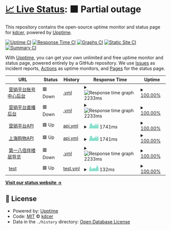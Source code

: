 # [📈 Live Status](https://kdcer.github.io/upptime): <!--live status--> **🟧 Partial outage**

This repository contains the open-source uptime monitor and status page for [kdcer](https://kdcer.github.io/upptime), powered by [Upptime](https://github.com/upptime/upptime).

[![Uptime CI](https://github.com/koj-co/upptime/workflows/Uptime%20CI/badge.svg)](https://github.com/koj-co/upptime/actions?query=workflow%3A%22Uptime+CI%22)
[![Response Time CI](https://github.com/koj-co/upptime/workflows/Response%20Time%20CI/badge.svg)](https://github.com/koj-co/upptime/actions?query=workflow%3A%22Response+Time+CI%22)
[![Graphs CI](https://github.com/koj-co/upptime/workflows/Graphs%20CI/badge.svg)](https://github.com/koj-co/upptime/actions?query=workflow%3A%22Graphs+CI%22)
[![Static Site CI](https://github.com/koj-co/upptime/workflows/Static%20Site%20CI/badge.svg)](https://github.com/koj-co/upptime/actions?query=workflow%3A%22Static+Site+CI%22)
[![Summary CI](https://github.com/koj-co/upptime/workflows/Summary%20CI/badge.svg)](https://github.com/koj-co/upptime/actions?query=workflow%3A%22Summary+CI%22)

With [Upptime](https://upptime.js.org), you can get your own unlimited and free uptime monitor and status page, powered entirely by a GitHub repository. We use [Issues](https://github.com/kdcer/upptime/issues) as incident reports, [Actions](https://github.com/kdcer/upptime/actions) as uptime monitors, and [Pages](https://kdcer.github.io/upptime) for the status page.

<!--start: status pages-->
<!-- This summary is generated by Upptime (https://github.com/upptime/upptime) -->
<!-- Do not edit this manually, your changes will be overwritten -->
<!-- prettier-ignore -->
| URL | Status | History | Response Time | Uptime |
| --- | ------ | ------- | ------------- | ------ |
| <img alt="" src="https://favicons.githubusercontent.com/account.dgshare.com" height="13"> [营销平台账号中心后台](https://account.dgshare.com) | 🟥 Down | [.yml](https://github.com/kdcer/upptime/commits/HEAD/history/.yml) | <details><summary><img alt="Response time graph" src="./graphs//response-time-week.png" height="20"> 2233ms</summary><br><a href="https://kdcer.github.io/upptime/history/"><img alt="Response time 2116" src="https://img.shields.io/endpoint?url=https%3A%2F%2Fraw.githubusercontent.com%2Fkdcer%2Fupptime%2FHEAD%2Fapi%2F%2Fresponse-time.json"></a><br><a href="https://kdcer.github.io/upptime/history/"><img alt="24-hour response time 2278" src="https://img.shields.io/endpoint?url=https%3A%2F%2Fraw.githubusercontent.com%2Fkdcer%2Fupptime%2FHEAD%2Fapi%2F%2Fresponse-time-day.json"></a><br><a href="https://kdcer.github.io/upptime/history/"><img alt="7-day response time 2233" src="https://img.shields.io/endpoint?url=https%3A%2F%2Fraw.githubusercontent.com%2Fkdcer%2Fupptime%2FHEAD%2Fapi%2F%2Fresponse-time-week.json"></a><br><a href="https://kdcer.github.io/upptime/history/"><img alt="30-day response time 2138" src="https://img.shields.io/endpoint?url=https%3A%2F%2Fraw.githubusercontent.com%2Fkdcer%2Fupptime%2FHEAD%2Fapi%2F%2Fresponse-time-month.json"></a><br><a href="https://kdcer.github.io/upptime/history/"><img alt="1-year response time 2116" src="https://img.shields.io/endpoint?url=https%3A%2F%2Fraw.githubusercontent.com%2Fkdcer%2Fupptime%2FHEAD%2Fapi%2F%2Fresponse-time-year.json"></a></details> | <details><summary><a href="https://kdcer.github.io/upptime/history/">100.00%</a></summary><a href="https://kdcer.github.io/upptime/history/"><img alt="All-time uptime 99.74%" src="https://img.shields.io/endpoint?url=https%3A%2F%2Fraw.githubusercontent.com%2Fkdcer%2Fupptime%2FHEAD%2Fapi%2F%2Fuptime.json"></a><br><a href="https://kdcer.github.io/upptime/history/"><img alt="24-hour uptime 100.00%" src="https://img.shields.io/endpoint?url=https%3A%2F%2Fraw.githubusercontent.com%2Fkdcer%2Fupptime%2FHEAD%2Fapi%2F%2Fuptime-day.json"></a><br><a href="https://kdcer.github.io/upptime/history/"><img alt="7-day uptime 100.00%" src="https://img.shields.io/endpoint?url=https%3A%2F%2Fraw.githubusercontent.com%2Fkdcer%2Fupptime%2FHEAD%2Fapi%2F%2Fuptime-week.json"></a><br><a href="https://kdcer.github.io/upptime/history/"><img alt="30-day uptime 99.59%" src="https://img.shields.io/endpoint?url=https%3A%2F%2Fraw.githubusercontent.com%2Fkdcer%2Fupptime%2FHEAD%2Fapi%2F%2Fuptime-month.json"></a><br><a href="https://kdcer.github.io/upptime/history/"><img alt="1-year uptime 99.74%" src="https://img.shields.io/endpoint?url=https%3A%2F%2Fraw.githubusercontent.com%2Fkdcer%2Fupptime%2FHEAD%2Fapi%2F%2Fuptime-year.json"></a></details>
| <img alt="" src="https://favicons.githubusercontent.com/live.console.dgshare.com" height="13"> [营销平台直播后台](https://live.console.dgshare.com) | 🟥 Down | [.yml](https://github.com/kdcer/upptime/commits/HEAD/history/.yml) | <details><summary><img alt="Response time graph" src="./graphs//response-time-week.png" height="20"> 2233ms</summary><br><a href="https://kdcer.github.io/upptime/history/"><img alt="Response time 2116" src="https://img.shields.io/endpoint?url=https%3A%2F%2Fraw.githubusercontent.com%2Fkdcer%2Fupptime%2FHEAD%2Fapi%2F%2Fresponse-time.json"></a><br><a href="https://kdcer.github.io/upptime/history/"><img alt="24-hour response time 2278" src="https://img.shields.io/endpoint?url=https%3A%2F%2Fraw.githubusercontent.com%2Fkdcer%2Fupptime%2FHEAD%2Fapi%2F%2Fresponse-time-day.json"></a><br><a href="https://kdcer.github.io/upptime/history/"><img alt="7-day response time 2233" src="https://img.shields.io/endpoint?url=https%3A%2F%2Fraw.githubusercontent.com%2Fkdcer%2Fupptime%2FHEAD%2Fapi%2F%2Fresponse-time-week.json"></a><br><a href="https://kdcer.github.io/upptime/history/"><img alt="30-day response time 2138" src="https://img.shields.io/endpoint?url=https%3A%2F%2Fraw.githubusercontent.com%2Fkdcer%2Fupptime%2FHEAD%2Fapi%2F%2Fresponse-time-month.json"></a><br><a href="https://kdcer.github.io/upptime/history/"><img alt="1-year response time 2116" src="https://img.shields.io/endpoint?url=https%3A%2F%2Fraw.githubusercontent.com%2Fkdcer%2Fupptime%2FHEAD%2Fapi%2F%2Fresponse-time-year.json"></a></details> | <details><summary><a href="https://kdcer.github.io/upptime/history/">100.00%</a></summary><a href="https://kdcer.github.io/upptime/history/"><img alt="All-time uptime 99.74%" src="https://img.shields.io/endpoint?url=https%3A%2F%2Fraw.githubusercontent.com%2Fkdcer%2Fupptime%2FHEAD%2Fapi%2F%2Fuptime.json"></a><br><a href="https://kdcer.github.io/upptime/history/"><img alt="24-hour uptime 100.00%" src="https://img.shields.io/endpoint?url=https%3A%2F%2Fraw.githubusercontent.com%2Fkdcer%2Fupptime%2FHEAD%2Fapi%2F%2Fuptime-day.json"></a><br><a href="https://kdcer.github.io/upptime/history/"><img alt="7-day uptime 100.00%" src="https://img.shields.io/endpoint?url=https%3A%2F%2Fraw.githubusercontent.com%2Fkdcer%2Fupptime%2FHEAD%2Fapi%2F%2Fuptime-week.json"></a><br><a href="https://kdcer.github.io/upptime/history/"><img alt="30-day uptime 99.59%" src="https://img.shields.io/endpoint?url=https%3A%2F%2Fraw.githubusercontent.com%2Fkdcer%2Fupptime%2FHEAD%2Fapi%2F%2Fuptime-month.json"></a><br><a href="https://kdcer.github.io/upptime/history/"><img alt="1-year uptime 99.74%" src="https://img.shields.io/endpoint?url=https%3A%2F%2Fraw.githubusercontent.com%2Fkdcer%2Fupptime%2FHEAD%2Fapi%2F%2Fuptime-year.json"></a></details>
| <img alt="" src="https://favicons.githubusercontent.com/api.dgshare.com" height="13"> [营销平台API](https://api.dgshare.com) | 🟩 Up | [api.yml](https://github.com/kdcer/upptime/commits/HEAD/history/api.yml) | <details><summary><img alt="Response time graph" src="./graphs/api/response-time-week.png" height="20"> 1741ms</summary><br><a href="https://kdcer.github.io/upptime/history/api"><img alt="Response time 2408" src="https://img.shields.io/endpoint?url=https%3A%2F%2Fraw.githubusercontent.com%2Fkdcer%2Fupptime%2FHEAD%2Fapi%2Fapi%2Fresponse-time.json"></a><br><a href="https://kdcer.github.io/upptime/history/api"><img alt="24-hour response time 1843" src="https://img.shields.io/endpoint?url=https%3A%2F%2Fraw.githubusercontent.com%2Fkdcer%2Fupptime%2FHEAD%2Fapi%2Fapi%2Fresponse-time-day.json"></a><br><a href="https://kdcer.github.io/upptime/history/api"><img alt="7-day response time 1741" src="https://img.shields.io/endpoint?url=https%3A%2F%2Fraw.githubusercontent.com%2Fkdcer%2Fupptime%2FHEAD%2Fapi%2Fapi%2Fresponse-time-week.json"></a><br><a href="https://kdcer.github.io/upptime/history/api"><img alt="30-day response time 2542" src="https://img.shields.io/endpoint?url=https%3A%2F%2Fraw.githubusercontent.com%2Fkdcer%2Fupptime%2FHEAD%2Fapi%2Fapi%2Fresponse-time-month.json"></a><br><a href="https://kdcer.github.io/upptime/history/api"><img alt="1-year response time 2408" src="https://img.shields.io/endpoint?url=https%3A%2F%2Fraw.githubusercontent.com%2Fkdcer%2Fupptime%2FHEAD%2Fapi%2Fapi%2Fresponse-time-year.json"></a></details> | <details><summary><a href="https://kdcer.github.io/upptime/history/api">100.00%</a></summary><a href="https://kdcer.github.io/upptime/history/api"><img alt="All-time uptime 99.74%" src="https://img.shields.io/endpoint?url=https%3A%2F%2Fraw.githubusercontent.com%2Fkdcer%2Fupptime%2FHEAD%2Fapi%2Fapi%2Fuptime.json"></a><br><a href="https://kdcer.github.io/upptime/history/api"><img alt="24-hour uptime 100.00%" src="https://img.shields.io/endpoint?url=https%3A%2F%2Fraw.githubusercontent.com%2Fkdcer%2Fupptime%2FHEAD%2Fapi%2Fapi%2Fuptime-day.json"></a><br><a href="https://kdcer.github.io/upptime/history/api"><img alt="7-day uptime 100.00%" src="https://img.shields.io/endpoint?url=https%3A%2F%2Fraw.githubusercontent.com%2Fkdcer%2Fupptime%2FHEAD%2Fapi%2Fapi%2Fuptime-week.json"></a><br><a href="https://kdcer.github.io/upptime/history/api"><img alt="30-day uptime 99.59%" src="https://img.shields.io/endpoint?url=https%3A%2F%2Fraw.githubusercontent.com%2Fkdcer%2Fupptime%2FHEAD%2Fapi%2Fapi%2Fuptime-month.json"></a><br><a href="https://kdcer.github.io/upptime/history/api"><img alt="1-year uptime 99.74%" src="https://img.shields.io/endpoint?url=https%3A%2F%2Fraw.githubusercontent.com%2Fkdcer%2Fupptime%2FHEAD%2Fapi%2Fapi%2Fuptime-year.json"></a></details>
| <img alt="" src="https://favicons.githubusercontent.com/api.shopping-shanghai.com" height="13"> [上海购物API](https://api.shopping-shanghai.com/api/v1/home/index) | 🟩 Up | [api.yml](https://github.com/kdcer/upptime/commits/HEAD/history/api.yml) | <details><summary><img alt="Response time graph" src="./graphs/api/response-time-week.png" height="20"> 1741ms</summary><br><a href="https://kdcer.github.io/upptime/history/api"><img alt="Response time 2408" src="https://img.shields.io/endpoint?url=https%3A%2F%2Fraw.githubusercontent.com%2Fkdcer%2Fupptime%2FHEAD%2Fapi%2Fapi%2Fresponse-time.json"></a><br><a href="https://kdcer.github.io/upptime/history/api"><img alt="24-hour response time 1843" src="https://img.shields.io/endpoint?url=https%3A%2F%2Fraw.githubusercontent.com%2Fkdcer%2Fupptime%2FHEAD%2Fapi%2Fapi%2Fresponse-time-day.json"></a><br><a href="https://kdcer.github.io/upptime/history/api"><img alt="7-day response time 1741" src="https://img.shields.io/endpoint?url=https%3A%2F%2Fraw.githubusercontent.com%2Fkdcer%2Fupptime%2FHEAD%2Fapi%2Fapi%2Fresponse-time-week.json"></a><br><a href="https://kdcer.github.io/upptime/history/api"><img alt="30-day response time 2542" src="https://img.shields.io/endpoint?url=https%3A%2F%2Fraw.githubusercontent.com%2Fkdcer%2Fupptime%2FHEAD%2Fapi%2Fapi%2Fresponse-time-month.json"></a><br><a href="https://kdcer.github.io/upptime/history/api"><img alt="1-year response time 2408" src="https://img.shields.io/endpoint?url=https%3A%2F%2Fraw.githubusercontent.com%2Fkdcer%2Fupptime%2FHEAD%2Fapi%2Fapi%2Fresponse-time-year.json"></a></details> | <details><summary><a href="https://kdcer.github.io/upptime/history/api">100.00%</a></summary><a href="https://kdcer.github.io/upptime/history/api"><img alt="All-time uptime 99.74%" src="https://img.shields.io/endpoint?url=https%3A%2F%2Fraw.githubusercontent.com%2Fkdcer%2Fupptime%2FHEAD%2Fapi%2Fapi%2Fuptime.json"></a><br><a href="https://kdcer.github.io/upptime/history/api"><img alt="24-hour uptime 100.00%" src="https://img.shields.io/endpoint?url=https%3A%2F%2Fraw.githubusercontent.com%2Fkdcer%2Fupptime%2FHEAD%2Fapi%2Fapi%2Fuptime-day.json"></a><br><a href="https://kdcer.github.io/upptime/history/api"><img alt="7-day uptime 100.00%" src="https://img.shields.io/endpoint?url=https%3A%2F%2Fraw.githubusercontent.com%2Fkdcer%2Fupptime%2FHEAD%2Fapi%2Fapi%2Fuptime-week.json"></a><br><a href="https://kdcer.github.io/upptime/history/api"><img alt="30-day uptime 99.59%" src="https://img.shields.io/endpoint?url=https%3A%2F%2Fraw.githubusercontent.com%2Fkdcer%2Fupptime%2FHEAD%2Fapi%2Fapi%2Fuptime-month.json"></a><br><a href="https://kdcer.github.io/upptime/history/api"><img alt="1-year uptime 99.74%" src="https://img.shields.io/endpoint?url=https%3A%2F%2Fraw.githubusercontent.com%2Fkdcer%2Fupptime%2FHEAD%2Fapi%2Fapi%2Fuptime-year.json"></a></details>
| <img alt="" src="https://favicons.githubusercontent.com/sum.kdcer.com" height="13"> [第一八佰伴楼层导览](https://sum.kdcer.com/bbb-shopping/view/index.html?LevelId=1) | 🟥 Down | [.yml](https://github.com/kdcer/upptime/commits/HEAD/history/.yml) | <details><summary><img alt="Response time graph" src="./graphs//response-time-week.png" height="20"> 2233ms</summary><br><a href="https://kdcer.github.io/upptime/history/"><img alt="Response time 2116" src="https://img.shields.io/endpoint?url=https%3A%2F%2Fraw.githubusercontent.com%2Fkdcer%2Fupptime%2FHEAD%2Fapi%2F%2Fresponse-time.json"></a><br><a href="https://kdcer.github.io/upptime/history/"><img alt="24-hour response time 2278" src="https://img.shields.io/endpoint?url=https%3A%2F%2Fraw.githubusercontent.com%2Fkdcer%2Fupptime%2FHEAD%2Fapi%2F%2Fresponse-time-day.json"></a><br><a href="https://kdcer.github.io/upptime/history/"><img alt="7-day response time 2233" src="https://img.shields.io/endpoint?url=https%3A%2F%2Fraw.githubusercontent.com%2Fkdcer%2Fupptime%2FHEAD%2Fapi%2F%2Fresponse-time-week.json"></a><br><a href="https://kdcer.github.io/upptime/history/"><img alt="30-day response time 2138" src="https://img.shields.io/endpoint?url=https%3A%2F%2Fraw.githubusercontent.com%2Fkdcer%2Fupptime%2FHEAD%2Fapi%2F%2Fresponse-time-month.json"></a><br><a href="https://kdcer.github.io/upptime/history/"><img alt="1-year response time 2116" src="https://img.shields.io/endpoint?url=https%3A%2F%2Fraw.githubusercontent.com%2Fkdcer%2Fupptime%2FHEAD%2Fapi%2F%2Fresponse-time-year.json"></a></details> | <details><summary><a href="https://kdcer.github.io/upptime/history/">100.00%</a></summary><a href="https://kdcer.github.io/upptime/history/"><img alt="All-time uptime 99.74%" src="https://img.shields.io/endpoint?url=https%3A%2F%2Fraw.githubusercontent.com%2Fkdcer%2Fupptime%2FHEAD%2Fapi%2F%2Fuptime.json"></a><br><a href="https://kdcer.github.io/upptime/history/"><img alt="24-hour uptime 100.00%" src="https://img.shields.io/endpoint?url=https%3A%2F%2Fraw.githubusercontent.com%2Fkdcer%2Fupptime%2FHEAD%2Fapi%2F%2Fuptime-day.json"></a><br><a href="https://kdcer.github.io/upptime/history/"><img alt="7-day uptime 100.00%" src="https://img.shields.io/endpoint?url=https%3A%2F%2Fraw.githubusercontent.com%2Fkdcer%2Fupptime%2FHEAD%2Fapi%2F%2Fuptime-week.json"></a><br><a href="https://kdcer.github.io/upptime/history/"><img alt="30-day uptime 99.59%" src="https://img.shields.io/endpoint?url=https%3A%2F%2Fraw.githubusercontent.com%2Fkdcer%2Fupptime%2FHEAD%2Fapi%2F%2Fuptime-month.json"></a><br><a href="https://kdcer.github.io/upptime/history/"><img alt="1-year uptime 99.74%" src="https://img.shields.io/endpoint?url=https%3A%2F%2Fraw.githubusercontent.com%2Fkdcer%2Fupptime%2FHEAD%2Fapi%2F%2Fuptime-year.json"></a></details>
| <img alt="" src="https://favicons.githubusercontent.com/google.com" height="13"> [test](https://google.com) | 🟩 Up | [test.yml](https://github.com/kdcer/upptime/commits/HEAD/history/test.yml) | <details><summary><img alt="Response time graph" src="./graphs/test/response-time-week.png" height="20"> 132ms</summary><br><a href="https://kdcer.github.io/upptime/history/test"><img alt="Response time 130" src="https://img.shields.io/endpoint?url=https%3A%2F%2Fraw.githubusercontent.com%2Fkdcer%2Fupptime%2FHEAD%2Fapi%2Ftest%2Fresponse-time.json"></a><br><a href="https://kdcer.github.io/upptime/history/test"><img alt="24-hour response time 104" src="https://img.shields.io/endpoint?url=https%3A%2F%2Fraw.githubusercontent.com%2Fkdcer%2Fupptime%2FHEAD%2Fapi%2Ftest%2Fresponse-time-day.json"></a><br><a href="https://kdcer.github.io/upptime/history/test"><img alt="7-day response time 132" src="https://img.shields.io/endpoint?url=https%3A%2F%2Fraw.githubusercontent.com%2Fkdcer%2Fupptime%2FHEAD%2Fapi%2Ftest%2Fresponse-time-week.json"></a><br><a href="https://kdcer.github.io/upptime/history/test"><img alt="30-day response time 130" src="https://img.shields.io/endpoint?url=https%3A%2F%2Fraw.githubusercontent.com%2Fkdcer%2Fupptime%2FHEAD%2Fapi%2Ftest%2Fresponse-time-month.json"></a><br><a href="https://kdcer.github.io/upptime/history/test"><img alt="1-year response time 130" src="https://img.shields.io/endpoint?url=https%3A%2F%2Fraw.githubusercontent.com%2Fkdcer%2Fupptime%2FHEAD%2Fapi%2Ftest%2Fresponse-time-year.json"></a></details> | <details><summary><a href="https://kdcer.github.io/upptime/history/test">100.00%</a></summary><a href="https://kdcer.github.io/upptime/history/test"><img alt="All-time uptime 100.00%" src="https://img.shields.io/endpoint?url=https%3A%2F%2Fraw.githubusercontent.com%2Fkdcer%2Fupptime%2FHEAD%2Fapi%2Ftest%2Fuptime.json"></a><br><a href="https://kdcer.github.io/upptime/history/test"><img alt="24-hour uptime 100.00%" src="https://img.shields.io/endpoint?url=https%3A%2F%2Fraw.githubusercontent.com%2Fkdcer%2Fupptime%2FHEAD%2Fapi%2Ftest%2Fuptime-day.json"></a><br><a href="https://kdcer.github.io/upptime/history/test"><img alt="7-day uptime 100.00%" src="https://img.shields.io/endpoint?url=https%3A%2F%2Fraw.githubusercontent.com%2Fkdcer%2Fupptime%2FHEAD%2Fapi%2Ftest%2Fuptime-week.json"></a><br><a href="https://kdcer.github.io/upptime/history/test"><img alt="30-day uptime 100.00%" src="https://img.shields.io/endpoint?url=https%3A%2F%2Fraw.githubusercontent.com%2Fkdcer%2Fupptime%2FHEAD%2Fapi%2Ftest%2Fuptime-month.json"></a><br><a href="https://kdcer.github.io/upptime/history/test"><img alt="1-year uptime 100.00%" src="https://img.shields.io/endpoint?url=https%3A%2F%2Fraw.githubusercontent.com%2Fkdcer%2Fupptime%2FHEAD%2Fapi%2Ftest%2Fuptime-year.json"></a></details>

<!--end: status pages-->

[**Visit our status website →**](https://kdcer.github.io/upptime)

## 📄 License

- Powered by: [Upptime](https://github.com/upptime/upptime)
- Code: [MIT](./LICENSE) © [kdcer](https://kdcer.github.io/upptime)
- Data in the `./history` directory: [Open Database License](https://opendatacommons.org/licenses/odbl/1-0/)
